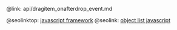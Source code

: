 @link: api/dragitem_onafterdrop_event.md

@seolinktop: [javascript framework](https://webix.com)
@seolink: [object list javascript](https://webix.com/widget/list/)